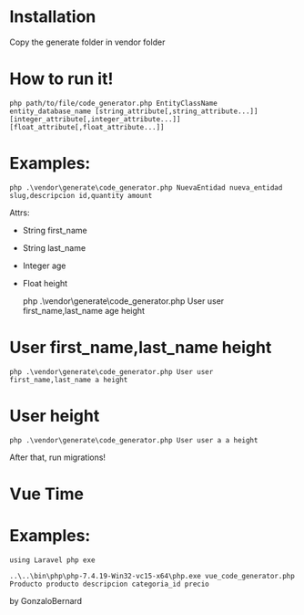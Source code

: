# Installation
Copy the generate folder in vendor folder 

# How to run it!
    php path/to/file/code_generator.php EntityClassName entity_database_name [string_attribute[,string_attribute...]] [integer_attribute[,integer_attribute...]] [float_attribute[,float_attribute...]]

# Examples:

    php .\vendor\generate\code_generator.php NuevaEntidad nueva_entidad slug,descripcion id,quantity amount

Attrs:
- String first_name
- String last_name
- Integer age
- Float height

    php .\vendor\generate\code_generator.php User user first_name,last_name age height


# User first_name,last_name height

    php .\vendor\generate\code_generator.php User user first_name,last_name a height


# User height

    php .\vendor\generate\code_generator.php User user a a height


After that, run migrations!


# Vue Time

# Examples:
    using Laravel php exe

    ..\..\bin\php\php-7.4.19-Win32-vc15-x64\php.exe vue_code_generator.php Producto producto descripcion categoria_id precio

by GonzaloBernard
